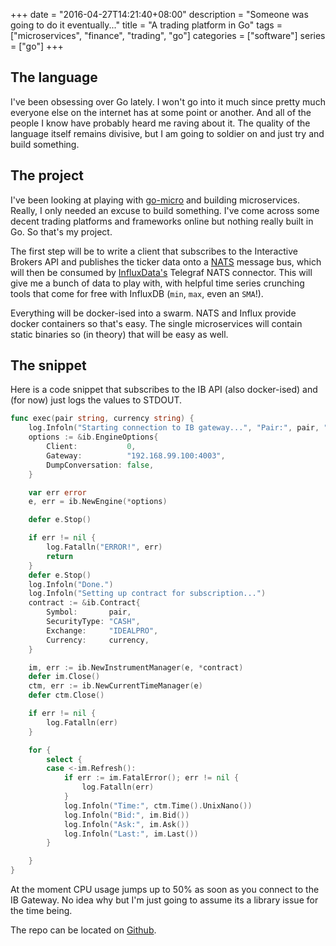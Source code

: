+++
date = "2016-04-27T14:21:40+08:00"
description = "Someone was going to do it eventually..."
title = "A trading platform in Go"
tags = ["microservices", "finance", "trading", "go"]
categories = ["software"]
series = ["go"]
+++

## The language

I've been obsessing over Go lately. I won't go into it much since pretty much everyone else on the internet has at some point or another. And all of the people I know have probably heard me raving about it. The quality of the language itself remains divisive, but I am going to soldier on and just try and build something.

## The project

I've been looking at playing with [go-micro](https://github.com/micro/go-micro) and building microservices. Really, I only needed an excuse to build something. I've come across some decent trading platforms and frameworks online but nothing really built in Go. So that's my project.

The first step will be to write a client that subscribes to the Interactive Brokers API and publishes the ticker data onto a [NATS](http://nats.io/) message bus, which will then be consumed by [InfluxData's](https://influxdata.com/) Telegraf NATS connector. This will give me a bunch of data to play with, with helpful time series crunching tools that come for free with InfluxDB (`min`, `max`, even an `SMA`!).

Everything will be docker-ised into a swarm. NATS and Influx provide docker containers so that's easy. The single microservices will contain static binaries so (in theory) that will be easy as well.

## The snippet

Here is a code snippet that subscribes to the IB API (also docker-ised) and (for now) just logs the values to STDOUT.

```go
func exec(pair string, currency string) {
	log.Infoln("Starting connection to IB gateway...", "Pair:", pair, ", Currency:", currency)
	options := &ib.EngineOptions{
		Client:           0,
		Gateway:          "192.168.99.100:4003",
		DumpConversation: false,
	}

	var err error
	e, err = ib.NewEngine(*options)

	defer e.Stop()

	if err != nil {
		log.Fatalln("ERROR!", err)
		return
	}
	defer e.Stop()
	log.Infoln("Done.")
	log.Infoln("Setting up contract for subscription...")
	contract := &ib.Contract{
		Symbol:       pair,
		SecurityType: "CASH",
		Exchange:     "IDEALPRO",
		Currency:     currency,
	}

	im, err := ib.NewInstrumentManager(e, *contract)
	defer im.Close()
	ctm, err := ib.NewCurrentTimeManager(e)
	defer ctm.Close()

	if err != nil {
		log.Fatalln(err)
	}

	for {
		select {
		case <-im.Refresh():
			if err := im.FatalError(); err != nil {
				log.Fatalln(err)
			}
			log.Infoln("Time:", ctm.Time().UnixNano())
			log.Infoln("Bid:", im.Bid())
			log.Infoln("Ask:", im.Ask())
			log.Infoln("Last:", im.Last())
		}

	}
}
```

At the moment CPU usage jumps up to 50% as soon as you connect to the IB Gateway. No idea why but I'm just going to assume its a library issue for the time being.

The repo can be located on [Github](https://github.com/nii236/nii-finance).
